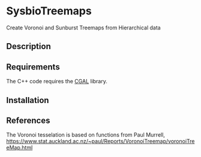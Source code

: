 # SysbioTreemaps

Create Voronoi and Sunburst Treemaps from Hierarchical data

Description
----



Requirements
----
The C++ code requires the [CGAL](https://www.cgal.org/download.html) library.



Installation
----



References
----

The Voronoi tesselation is based on functions from Paul Murrell, https://www.stat.auckland.ac.nz/~paul/Reports/VoronoiTreemap/voronoiTreeMap.html 